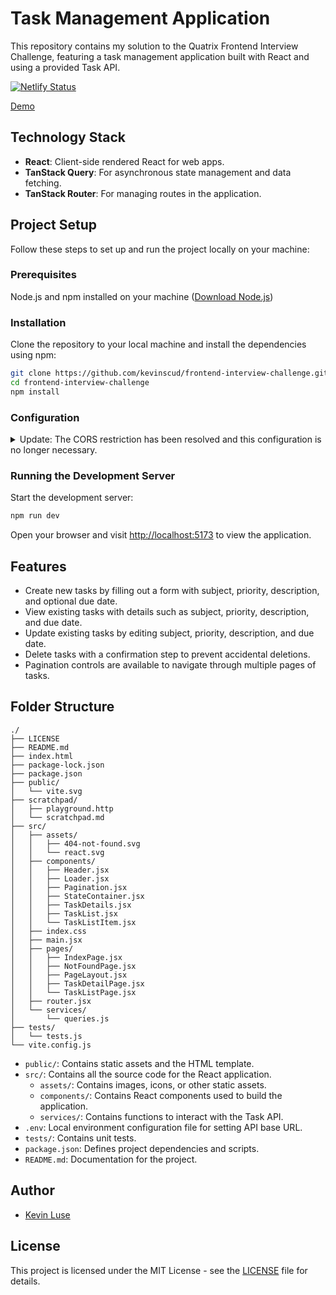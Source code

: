 # Task Management Application

This repository contains my solution to the Quatrix Frontend Interview Challenge, featuring a task management application built with React and using a provided Task API.

[![Netlify Status](https://api.netlify.com/api/v1/badges/dbb5c8fa-0c64-4a5e-8cf2-e8abb0d7dce0/deploy-status)](https://app.netlify.com/sites/regal-mermaid-18c954/deploys)

[Demo](https://regal-mermaid-18c954.netlify.app/)

<!-- --- -->

## Technology Stack

- **React**: Client-side rendered React for web apps.
- **TanStack Query**: For asynchronous state management and data fetching.
- **TanStack Router**: For managing routes in the application.

## Project Setup

Follow these steps to set up and run the project locally on your machine:

### Prerequisites

Node.js and npm installed on your machine ([Download Node.js](https://nodejs.org/))

### Installation

Clone the repository to your local machine and install the dependencies using npm:

```bash
git clone https://github.com/kevinscud/frontend-interview-challenge.git
cd frontend-interview-challenge
npm install
```

### Configuration

<details>

<summary>Update: The CORS restriction has been resolved and this configuration is no longer necessary.</summary>

<br>

To bypass CORS (Cross-Origin Resource Sharing) restrictions when accessing the Task API, a CORS proxy
server has been set up. This proxy server allows requests from `localhost` to access the Task API.

#### **Using the CORS Proxy Server**

I have created a CORS proxy server at `https://cors-proxy.kevinscud.workers.dev` for this project. This proxy server will fetch data from the Task API and forward it to this application, bypassing CORS restrictions.

#### **Set Up Environment Variables**

Create a `.env` file in the root of the project directory with the following configuration:

```plaintext
VITE_API_BASE_URL=https://cors-proxy.kevinscud.workers.dev/?url=https://task.quatrixglobal.com
```

**Note: This configuration is only needed for development (localhost) and should not be used in the hosted production application.**

</details>

### Running the Development Server

Start the development server:

```bash
npm run dev
```

Open your browser and visit [http://localhost:5173](http://localhost:5173) to view the application.

## Features

- Create new tasks by filling out a form with subject, priority, description, and optional due date.
- View existing tasks with details such as subject, priority, description, and due date.
- Update existing tasks by editing subject, priority, description, and due date.
- Delete tasks with a confirmation step to prevent accidental deletions.
- Pagination controls are available to navigate through multiple pages of tasks.

## Folder Structure

```plaintext
./
├── LICENSE
├── README.md
├── index.html
├── package-lock.json
├── package.json
├── public/
│   └── vite.svg
├── scratchpad/
│   ├── playground.http
│   └── scratchpad.md
├── src/
│   ├── assets/
│   │   ├── 404-not-found.svg
│   │   └── react.svg
│   ├── components/
│   │   ├── Header.jsx
│   │   ├── Loader.jsx
│   │   ├── Pagination.jsx
│   │   ├── StateContainer.jsx
│   │   ├── TaskDetails.jsx
│   │   ├── TaskList.jsx
│   │   └── TaskListItem.jsx
│   ├── index.css
│   ├── main.jsx
│   ├── pages/
│   │   ├── IndexPage.jsx
│   │   ├── NotFoundPage.jsx
│   │   ├── PageLayout.jsx
│   │   ├── TaskDetailPage.jsx
│   │   └── TaskListPage.jsx
│   ├── router.jsx
│   └── services/
│       └── queries.js
├── tests/
│   └── tests.js
└── vite.config.js
```

- `public/`: Contains static assets and the HTML template.
- `src/`: Contains all the source code for the React application.
  - `assets/`: Contains images, icons, or other static assets.
  - `components/`: Contains React components used to build the application.
  - `services/`: Contains functions to interact with the Task API.
- `.env`: Local environment configuration file for setting API base URL.
- `tests/`: Contains unit tests.
- `package.json`: Defines project dependencies and scripts.
- `README.md`: Documentation for the project.

## Author

- [Kevin Luse](https://github.com/kevinscud)

## License

This project is licensed under the MIT License - see the [LICENSE](LICENSE) file for details.

